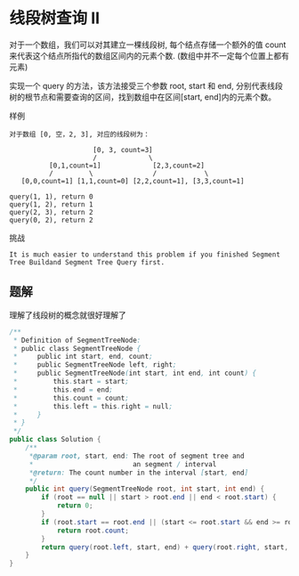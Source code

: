 # 线段树查询 II

对于一个数组，我们可以对其建立一棵线段树, 每个结点存储一个额外的值 count 来代表这个结点所指代的数组区间内的元素个数. (数组中并不一定每个位置上都有元素)

实现一个 query 的方法，该方法接受三个参数 root, start 和 end, 分别代表线段树的根节点和需要查询的区间，找到数组中在区间[start, end]内的元素个数。

样例

    对于数组 [0, 空，2, 3], 对应的线段树为：
    
                         [0, 3, count=3]
                         /             \
              [0,1,count=1]             [2,3,count=2]
              /         \               /            \
       [0,0,count=1] [1,1,count=0] [2,2,count=1], [3,3,count=1]
       
    query(1, 1), return 0
    query(1, 2), return 1
    query(2, 3), return 2
    query(0, 2), return 2

挑战

    It is much easier to understand this problem if you finished Segment Tree Buildand Segment Tree Query first.
    
## 题解

理解了线段树的概念就很好理解了

```java
/**
 * Definition of SegmentTreeNode:
 * public class SegmentTreeNode {
 *     public int start, end, count;
 *     public SegmentTreeNode left, right;
 *     public SegmentTreeNode(int start, int end, int count) {
 *         this.start = start;
 *         this.end = end;
 *         this.count = count;
 *         this.left = this.right = null;
 *     }
 * }
 */
public class Solution {
    /**
     *@param root, start, end: The root of segment tree and 
     *                         an segment / interval
     *@return: The count number in the interval [start, end]
     */
    public int query(SegmentTreeNode root, int start, int end) {
        if (root == null || start > root.end || end < root.start) {
            return 0;
        }
        if (root.start == root.end || (start <= root.start && end >= root.end)) {
            return root.count;
        }
        return query(root.left, start, end) + query(root.right, start, end);
    }
}

```